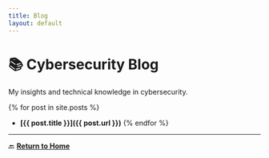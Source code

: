 ```yaml
---
title: Blog
layout: default
---
```


# 📚 Cybersecurity Blog  
My insights and technical knowledge in cybersecurity.

{% for post in site.posts %}
- **[{{ post.title }}]({{ post.url }})**
{% endfor %}

---
🔙 **[Return to Home](./index.md)**  